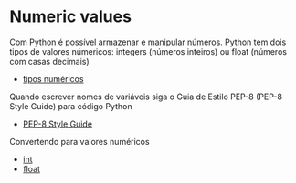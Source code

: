 # Numeric values

Com Python é possível armazenar e manipular números. Python tem dois tipos de valores númericos: integers (números inteiros) ou float (números com casas decimais)

- [tipos numéricos](https://docs.python.org/3/library/stdtypes.html#numeric-types-int-float-complex)

Quando escrever nomes de variáveis siga o Guia de Estilo PEP-8 (PEP-8 Style Guide) para código Python

- [PEP-8 Style Guide](https://www.python.org/dev/peps/pep-0008/#naming-conventions)

Convertendo para valores numéricos

- [int](https://docs.python.org/3/library/functions.html#int)
- [float](https://docs.python.org/3/library/functions.html#float)
